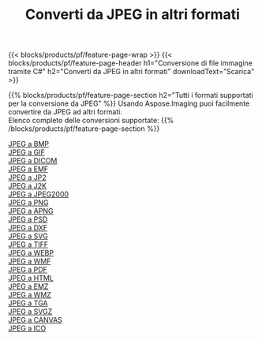 ﻿---
title: Converti da JPEG in altri formati 
weight: 3920
url: /it/net/conversion/from/jpeg 
lang: it
langdirlevel: 2
locales: zh-hans,ja,it,ru,de,es,fr,nl,id,lt,pl,pt,vi,tr,ko,zh-hant,ar,hi,th,sv,cs,uk,he
description: Usando Aspose.Imaging puoi facilmente convertire da JPEG ad altri formati
---

{{< blocks/products/pf/feature-page-wrap >}}
{{< blocks/products/pf/feature-page-header h1="Conversione di file immagine tramite C#" h2="Converti da JPEG in altri formati" downloadText="Scarica" >}}


{{% blocks/products/pf/feature-page-section  h2="Tutti i formati supportati per la conversione da JPEG" %}}
Usando Aspose.Imaging puoi facilmente convertire da JPEG ad altri formati.
<br/>
Elenco completo delle conversioni supportate:
{{% /blocks/products/pf/feature-page-section %}}
<div class="container-fluid productfamilypage bg-gray">
    <div class="convertypes bg-gray agp-content section">
        <div class="container">
		<div class="row other-converters">
		    <div class='col-md-2 other-converter remove-lp remove-rp'><a href="/imaging/it/net/conversion/jpeg-to-bmp" >JPEG a BMP</a></div><div class='col-md-2 other-converter remove-lp remove-rp'><a href="/imaging/it/net/conversion/jpeg-to-gif" >JPEG a GIF</a></div><div class='col-md-2 other-converter remove-lp remove-rp'><a href="/imaging/it/net/conversion/jpeg-to-dicom" >JPEG a DICOM</a></div><div class='col-md-2 other-converter remove-lp remove-rp'><a href="/imaging/it/net/conversion/jpeg-to-emf" >JPEG a EMF</a></div><div class='col-md-2 other-converter remove-lp remove-rp'><a href="/imaging/it/net/conversion/jpeg-to-jp2" >JPEG a JP2</a></div><div class='col-md-2 other-converter remove-lp remove-rp'><a href="/imaging/it/net/conversion/jpeg-to-j2k" >JPEG a J2K</a></div><div class='col-md-2 other-converter remove-lp remove-rp'><a href="/imaging/it/net/conversion/jpeg-to-jpeg2000" >JPEG a JPEG2000</a></div><div class='col-md-2 other-converter remove-lp remove-rp'><a href="/imaging/it/net/conversion/jpeg-to-png" >JPEG a PNG</a></div><div class='col-md-2 other-converter remove-lp remove-rp'><a href="/imaging/it/net/conversion/jpeg-to-apng" >JPEG a APNG</a></div><div class='col-md-2 other-converter remove-lp remove-rp'><a href="/imaging/it/net/conversion/jpeg-to-psd" >JPEG a PSD</a></div><div class='col-md-2 other-converter remove-lp remove-rp'><a href="/imaging/it/net/conversion/jpeg-to-dxf" >JPEG a DXF</a></div><div class='col-md-2 other-converter remove-lp remove-rp'><a href="/imaging/it/net/conversion/jpeg-to-svg" >JPEG a SVG</a></div><div class='col-md-2 other-converter remove-lp remove-rp'><a href="/imaging/it/net/conversion/jpeg-to-tiff" >JPEG a TIFF</a></div><div class='col-md-2 other-converter remove-lp remove-rp'><a href="/imaging/it/net/conversion/jpeg-to-webp" >JPEG a WEBP</a></div><div class='col-md-2 other-converter remove-lp remove-rp'><a href="/imaging/it/net/conversion/jpeg-to-wmf" >JPEG a WMF</a></div><div class='col-md-2 other-converter remove-lp remove-rp'><a href="/imaging/it/net/conversion/jpeg-to-pdf" >JPEG a PDF</a></div><div class='col-md-2 other-converter remove-lp remove-rp'><a href="/imaging/it/net/conversion/jpeg-to-html" >JPEG a HTML</a></div><div class='col-md-2 other-converter remove-lp remove-rp'><a href="/imaging/it/net/conversion/jpeg-to-emz" >JPEG a EMZ</a></div><div class='col-md-2 other-converter remove-lp remove-rp'><a href="/imaging/it/net/conversion/jpeg-to-wmz" >JPEG a WMZ</a></div><div class='col-md-2 other-converter remove-lp remove-rp'><a href="/imaging/it/net/conversion/jpeg-to-tga" >JPEG a TGA</a></div><div class='col-md-2 other-converter remove-lp remove-rp'><a href="/imaging/it/net/conversion/jpeg-to-svgz" >JPEG a SVGZ</a></div><div class='col-md-2 other-converter remove-lp remove-rp'><a href="/imaging/it/net/conversion/jpeg-to-canvas" >JPEG a CANVAS</a></div><div class='col-md-2 other-converter remove-lp remove-rp'><a href="/imaging/it/net/conversion/jpeg-to-ico" >JPEG a ICO</a></div>
                </div>
        </div>
    </div>
</div>
<br/>

